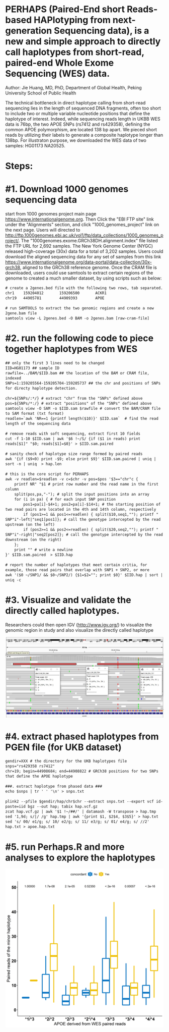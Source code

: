 # PERHAPS (Paired-End short Reads-based HAPlotyping from next-generation Sequencing data), is a new and simple approach to directly call haplotypes from short-read, paired-end Whole Exome Sequencing (WES) data. 
Author: Jie Huang, MD, PhD, Department of Global Health, Peking University School of Public Health


The technical bottleneck in direct haplotype calling from short-read sequencing lies in the length of sequenced DNA fragments, often too short to include two or multiple variable nucleotide positions that define the haplotype of interest. Indeed, while sequencing reads length in UKBB WES data is 76bp, the two APOE SNPs (rs7412 and rs429358), defining the common APOE polymorphism, are located 138 bp apart. We pieced short reads by utilizing their labels to generate a composite haplotype longer than 138bp. For illustraton purpose, we downloaded the WES data of two samples: HG01173 NA20525.


# Steps:

# #1. Download 1000 genomes sequencing data
start from 1000 genomes project main page https://www.internationalgenome.org. 
Then Click the "EBI FTP site" link under the "Alignments" section, and click "1000_genomes_project" link on the next page.
Users will directed to http://ftp.1000genomes.ebi.ac.uk/vol1/ftp/data_collections/1000_genomes_project/. 
The "1000genomes.exome.GRCh38DH.alignment.index" file listed the FTP URL for 2,692 samples. 
The New York Genome Center (NYGC) released high-coverage (30x) data for a total of 3,202 samples. 
Users could download the aligned sequencing data for any set of samples from this link https://www.internationalgenome.org/data-portal/data-collection/30x-grch38, aligned to the GRCh38 reference genome. Once the CRAM file is downloaded, users could use samtools to extract certain regions of the genome to created a much smaller dataset, by using scripts such as below:

```
# create a 2genes.bed file with the following two rows, tab separated.
chr1    159204012       159206500       ACKR1
chr19   44905781        44909393        APOE

# run SAMTOOLS to extract the two genomic regions and create a new 2gene.bam file
samtools view -L 2genes.bed -O BAM -o 2genes.bam [raw-cram-file]
```

# #2. run the following code to piece together haplotypes from WES

```
## only the first 3 lines need to be changed
IID=HG01173 ## sample ID
rawfile=../BAM/$IID.bam ## the location of the BAM or CRAM file, indexed
SNPs=1:159205564-159205704-159205737 ## the chr and positions of SNPs for directy haplotype detection.

chr=${SNPs/:*/} # extract "chr" from the "SNPs" defined above 
pos=${SNPs/*:/} # extract "positions" of the "SNPs" defined above 
samtools view -O SAM -o $IID.sam $rawfile # convert the BAM/CRAM file to SAM format (txt format)   
readlen=`awk 'NR==1 {printf length($10)}' $IID.sam`  # find the read length of the sequencing data

# remove reads with soft sequencing, extract first 10 fields
cut -f 1-10 $IID.sam | awk '$6 !~/S/ {if ($1 in reads) print reads[$1]" "$0; reads[$1]=$0}' > $IID.sam.paired 

# sanity check of haplotype size range formed by paired reads
awk '{if ($9<0) print -$9; else print $9}' $IID.sam.paired | uniq | sort -n | uniq  > hap.len 

# this is the core script for PERHAPS
awk -v readlen=$readlen -v c=$chr -v pos=$pos '$3=="chr"c {
	printf NR" "$1 # print row number and the read name in the first column
	split(pos,pa,"-"); # split the input positions into an array
	for (i in pa) { # for each input SNP position
		pos1=pa[i]-$4+1; pos2=pa[i]-$14+1; # the starting position of two read pairs are located in the 4th and 14th column, respectively
		if (pos1>=1 && pos1<=readlen) { split($10,seq1,""); printf " SNP"i"-left|"seq1[pos1]}; # call the genotype intercepted by the read upstream (on the left) 
		if (pos2>=1 && pos2<=readlen) { split($20,seq2,""); printf " SNP"i"-right|"seq2[pos2]}; # call the genotype intercepted by the read downstream (on the right)
	};
	print "" # write a newline
}' $IID.sam.paired  > $IID.hap

# report the number of haplotypes that meet certain critia, for example, those read pairs that overlap with SNP1 + SNP2, or more
awk '($0 ~/SNP1/ && $0~/SNP2/) {$1=$2=""; print $0}' $IID.hap | sort | uniq -c 

```

# #3. Visualize and validate the directly called haplotypes.

Researchers could then open IGV (http://www.igv.org/) to visualize the genomic region in study and also visualize the directly called haplotype
 
![Figure 1](./Pictures/Figure1S.JPG)



# #4. extract phased haplotypes from PGEN file (for UKB dataset)
```
gendir=XXX # the directory for the UKB haplotypes file
snps="rs429358 rs7412"
chr=19; begin=44908684; end=44908822 # GRCh38 positions for two SNPs that define the APOE haplotype

###. extract haplotype from phased data ###
echo $snps | tr ' ' '\n' > snps.txt

plink2 --pfile $gendir/hap/chr$chr --extract snps.txt --export vcf id-paste=iid bgz --out hap; tabix hap.vcf.gz
zcat hap.vcf.gz | awk '$1 !~/##/' | datamash -W transpose > hap.tmp
sed '1,9d; s/|/ /g' hap.tmp | awk '{print $1, $2$4, $3$5}' > hap.txt
sed 's/ 00/ e1/g; s/ 10/ e2/g; s/ 11/ e3/g; s/ 01/ e4/g; s/ //2' hap.txt > apoe.hap.txt

```

# #5. run Perhaps.R and more analyses to explore the haplotypes

![Figure 2](./Pictures/figure2.png)

